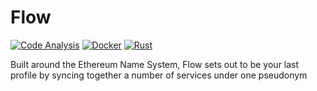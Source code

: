 # Flow
[![Code Analysis](https://github.com/Scattered-Systems/flow/actions/workflows/rust-clippy.yml/badge.svg)](https://github.com/Scattered-Systems/flow/actions/workflows/rust-clippy.yml)
[![Docker](https://github.com/Scattered-Systems/flow/actions/workflows/docker.yml/badge.svg)](https://github.com/Scattered-Systems/flow/actions/workflows/docker.yml)
[![Rust](https://github.com/Scattered-Systems/flow/actions/workflows/rust.yml/badge.svg)](https://github.com/Scattered-Systems/flow/actions/workflows/rust.yml)

Built around the Ethereum Name System, Flow sets out to be your last profile by syncing together a number of services
under one pseudonym